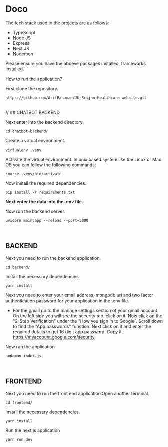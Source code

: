 # Doco

The tech stack used in the projects are as follows:

- TypeScript
- Node JS
- Express
- Next JS
- Nodemon

Please ensure you have the aboeve packages installed, frameworks installed.

How to run the application?

First clone the repository.

```
https://github.com/ArifRahaman/JU-Srijan-Healthcare-website.git
```

</br>
//
## CHATBOT BACKEND 

Next enter into the backend directory.

```
cd chatbot-backend/
```

Create a virtual environment. 

```
virtualenv .venv
```

Activate the virtual environment. In unix based system like the Linux or Mac OS you can follow the following commands: 

```
source .venv/bin/activate
```

Now install the required dependencies.

```
pip install -r requirements.txt
```

**Next enter the data into the .env file.**

Now run the backend server.

```
uvicorn main:app --reload --port=5000
```
</br>

## BACKEND 
Next you need to run the backend application.

```
cd backend/
```

Install the necessary dependencies.

```
yarn install
```

Next you need to enter your email address, mongodb uri and two factor authentication password for your application in the .env file.

- For the gmail go to the manage settings section of your gmail account. On the left side you will see the security tab. click on it. Now click on the "2-Step Verification" under the "How you sign in to Google". Scroll down to find the "App passwords" function. Next click on it and enter the required details to get 16 digit app password. Copy it. https://myaccount.google.com/security

Now run the application

```
nodemon index.js
```

</br>

## FRONTEND

Next you need to run the front end application.Open another terminal.

```
cd frontend/
```

Install the necessary dependencies.

```
yarn install
```

Run the next js application

```
yarn run dev
```
